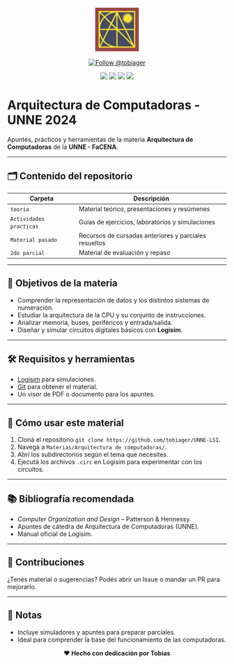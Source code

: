 <p align="center">
  <img src="https://raw.githubusercontent.com/tobiager/UNNE-LSI/main/assets/facena.png" alt="Logo de FaCENA" width="100">
</p>

<p align="center">
  <a href="https://github.com/tobiager">
    <img src="https://img.shields.io/github/followers/tobiager?label=Follow%20@tobiager&style=social" alt="Follow @tobiager" />
  </a>
</p>

<p align="center">
  <img src="https://img.shields.io/badge/Logisim-000000?style=for-the-badge"/>
  <img src="https://img.shields.io/badge/UNNE-Informática-blue?style=for-the-badge"/>
  <img src="https://img.shields.io/badge/Estado-%20completado-greenlight?style=for-the-badge"/>
  <img src="https://img.shields.io/badge/Cursada-2024-blue?style=for-the-badge"/>
</p>

#  Arquitectura de Computadoras - UNNE 2024

Apuntes, prácticos y herramientas de la materia **Arquitectura de Computadoras** de la **UNNE - FaCENA**.

---

## 🗂️ Contenido del repositorio

| Carpeta | Descripción |
| ------- | ----------- |
|  `teoria` | Material teórico, presentaciones y resúmenes |
|  `Actividades practicas` | Guías de ejercicios, laboratorios y simulaciones |
|  `Material pasado` | Recursos de cursadas anteriores y parciales resueltos |
|  `2do parcial` | Material de evaluación y repaso |

---

## 🎯 Objetivos de la materia

- Comprender la representación de datos y los distintos sistemas de numeración.
- Estudiar la arquitectura de la CPU y su conjunto de instrucciones.
- Analizar memoria, buses, periféricos y entrada/salida.
- Diseñar y simular circuitos digitales básicos con **Logisim**.

---

## 🛠️ Requisitos y herramientas

- [Logisim](https://sourceforge.net/projects/circuit/) para simulaciones.
- [Git](https://git-scm.com/) para obtener el material.
- Un visor de PDF o documento para los apuntes.

---

## 🚀 Cómo usar este material

1. Cloná el repositorio `git clone https://github.com/tobiager/UNNE-LSI`.
2. Navegá a `Materias/Arquitectura de computadoras/`.
3. Abrí los subdirectorios según el tema que necesites.
3. Ejecutá los archivos `.circ` en Logisim para experimentar con los circuitos.

---

## 📚 Bibliografía recomendada

- *Computer Organization and Design* – Patterson & Hennessy.
- Apuntes de cátedra de Arquitectura de Computadoras (UNNE).
- Manual oficial de Logisim.

---

## 🤝 Contribuciones

¿Tenés material o sugerencias? Podés abrir un Issue o mandar un PR para mejorarlo.

---

## 📌 Notas

- Incluye simuladores y apuntes para preparar parciales.
- Ideal para comprender la base del funcionamiento de las computadoras.

<p align="center"><b>❤️ Hecho con dedicación por Tobias</b></p>
